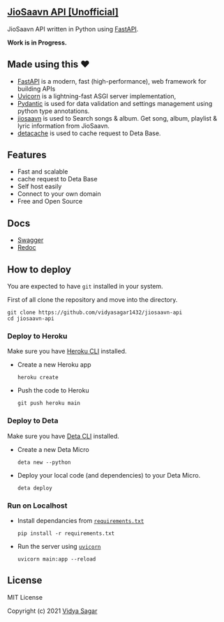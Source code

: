## [JioSaavn API [Unofficial]](https://jiosaavn.deta.dev/)

JioSaavn API written in Python using [FastAPI](https://github.com/tiangolo/fastapi).

**Work is in Progress.**
## **Made using this** :heart:
- [FastAPI](https://github.com/tiangolo/fastapi) is a modern, fast (high-performance), web framework for building APIs
- [Uvicorn](https://github.com/encode/uvicorn) is a lightning-fast ASGI server implementation,
- [Pydantic](https://github.com/samuelcolvin/pydantic/) is used for data validation and settings management using python type annotations.
- [jiosaavn](https://github.com/vidyasagar1432/jiosaavn) is used to Search songs & album. Get song, album, playlist & lyric information from JioSaavn.
- [detacache](https://github.com/vidyasagar1432/detacache) is used to cache request to Deta Base.
## Features

- Fast and scalable
- cache request to Deta Base
- Self host easily
- Connect to your own domain
- Free and Open Source


## Docs

- [Swagger](https://jiosaavn.deta.dev/docs)
- [Redoc](https://jiosaavn.deta.dev/redoc)

## How to deploy

You are expected to have `git` installed in your system.

First of all clone the repository and move into the directory.

  ```shell
  git clone https://github.com/vidyasagar1432/jiosaavn-api
  cd jiosaavn-api
  ```

### Deploy to Heroku

Make sure you have [Heroku CLI](https://devcenter.heroku.com/articles/heroku-cli) installed.

- Create a new Heroku app
  ```shell
  heroku create
  ```

- Push the code to Heroku
  ```shell
  git push heroku main
  ```

### Deploy to Deta

Make sure you have [Deta CLI](https://docs.deta.sh/docs/cli/install) installed.

- Create a new Deta Micro
  ```shell
  deta new --python
  ```

- Deploy your local code (and dependencies) to your Deta Micro.
  ```shell
  deta deploy
  ```



### Run on Localhost
- Install dependancies from [`requirements.txt`](requirements.txt)
  ```shell
  pip install -r requirements.txt
  ```
- Run the server using [`uvicorn`](https://github.com/encode/uvicorn)
  ```shell
  uvicorn main:app --reload
  ```


## License

MIT License

Copyright (c) 2021 [Vidya Sagar](https://github.com/vidyasagar1432)
